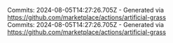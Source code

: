 Commits: 2024-08-05T14:27:26.705Z - Generated via https://github.com/marketplace/actions/artificial-grass
<br>
Commits: 2024-08-05T14:27:26.705Z - Generated via https://github.com/marketplace/actions/artificial-grass
<br>
